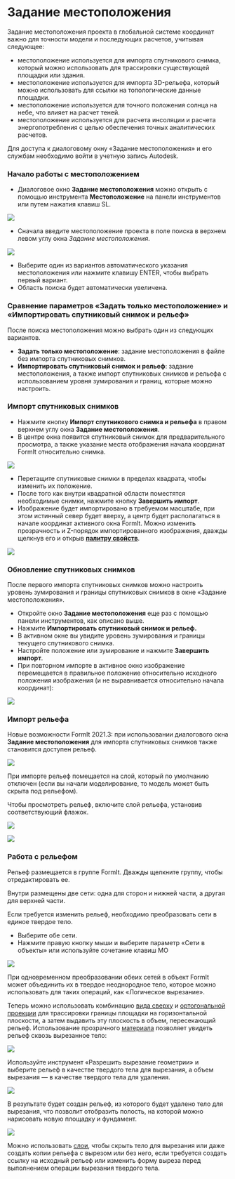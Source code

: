 # Задание местоположения

Задание местоположения проекта в глобальной системе координат важно для точности модели и последующих расчетов, учитывая следующее:

* местоположение используется для импорта спутникового снимка, который можно использовать для трассировки существующей площадки или здания.
* местоположение используется для импорта 3D-рельефа, который можно использовать для ссылки на топологические данные площадки.
* местоположение используется для точного положения солнца на небе, что влияет на расчет теней.
* местоположение используется для расчета инсоляции и расчета энергопотребления с целью обеспечения точных аналитических расчетов.

Для доступа к диалоговому окну «Задание местоположения» и его службам необходимо войти в учетную запись Autodesk.

### Начало работы с местоположением

* Диалоговое окно **Задание местоположения** можно открыть с помощью инструмента **Местоположение** на панели инструментов или путем нажатия клавиш SL.

![](../.gitbook/assets/location-toolbar.png)

* Сначала введите местоположение проекта в поле поиска в верхнем левом углу окна _Задание местоположения_.

![](../.gitbook/assets/location-step-1%20%281%29.png)

* Выберите один из вариантов автоматического указания местоположения или нажмите клавишу ENTER, чтобы выбрать первый вариант.
* Область поиска будет автоматически увеличена.

### Сравнение параметров «Задать только местоположение» и «Импортировать спутниковый снимок и рельеф»

После поиска местоположения можно выбрать один из следующих вариантов.

* **Задать только местоположение**: задание местоположения в файле без импорта спутниковых снимков.
* **Импортировать спутниковый снимок и рельеф**: задание местоположения, а также импорт спутниковых снимков и рельефа с использованием уровня зумирования и границ, которые можно настроить.

### Импорт спутниковых снимков

* Нажмите кнопку **Импорт спутникового снимка и рельефа** в правом верхнем углу окна **Задание местоположения**.
* В центре окна появится спутниковый снимок для предварительного просмотра, а также указание места отображения начала координат FormIt относительно снимка.

![](../.gitbook/assets/location-step-2.png)

* Перетащите спутниковые снимки в пределах квадрата, чтобы изменить их положение.
* После того как внутри квадратной области поместятся необходимые снимки, нажмите кнопку **Завершить импорт**.
* Изображение будет импортировано в требуемом масштабе, при этом истинный север будет вверху, а центр будет располагаться в начале координат активного окна FormIt. Можно изменить прозрачность и Z-порядок импортированного изображения, дважды щелкнув его и открыв [**палитру свойств**](../formit-introduction/tool-bars.md).

![](../.gitbook/assets/location-step-3.png)

### Обновление спутниковых снимков

После первого импорта спутниковых снимков можно настроить уровень зумирования и границы спутниковых снимков в окне «Задание местоположения».

* Откройте окно **Задание местоположения** еще раз с помощью панели инструментов, как описано выше.
* Нажмите **Импортировать спутниковый снимок и рельеф.**
* В активном окне вы увидите уровень зумирования и границы текущего спутникового снимка.
* Настройте положение или зумирование и нажмите **Завершить импорт**.
* При повторном импорте в активное окно изображение перемещается в правильное положение относительно исходного положения изображения \(и не выравнивается относительно начала координат\):

![](../.gitbook/assets/location-step-4.png)

### Импорт рельефа

Новые возможности FormIt 2021.3: при использовании диалогового окна **Задание местоположения** для импорта спутниковых снимков также становится доступен рельеф.

![](../.gitbook/assets/terrain-button_original.png)

При импорте рельеф помещается на слой, который по умолчанию отключен \(если вы начали моделирование, то модель может быть скрыта под рельефом\).

Чтобы просмотреть рельеф, включите слой рельефа, установив соответствующий флажок.

![](../.gitbook/assets/terrain-layer%20%281%29.png)

![](../.gitbook/assets/terrain_solid.png)

### Работа с рельефом

Рельеф размещается в группе FormIt. Дважды щелкните группу, чтобы отредактировать ее.

Внутри размещены две сети: одна для сторон и нижней части, а другая для верхней части.

Если требуется изменить рельеф, необходимо преобразовать сети в единое твердое тело.

* Выберите обе сети.
* Нажмите правую кнопку мыши и выберите параметр «Сети в объекты» или используйте сочетание клавиш MO

![](../.gitbook/assets/terrain-mesh-context.png)

При одновременном преобразовании обеих сетей в объект FormIt может объединить их в твердое неоднородное тело, которое можно использовать для таких операций, как «Логическое вырезание».

Теперь можно использовать комбинацию [вида сверху](orthographic-views.md) и [ортогональной проекции](orthographic-camera.md) для трассировки границы площадки на горизонтальной плоскости, а затем выдавить эту плоскость в объем, пересекающий рельеф. Использование прозрачного [материала](materials.md) позволяет увидеть рельеф сквозь вырезанное тело:

![](../.gitbook/assets/terrain-cutter-before.png)

Используйте инструмент «Разрешить вырезание геометрии» и выберите рельеф в качестве твердого тела для вырезания, а объем вырезания — в качестве твердого тела для удаления.

![](../.gitbook/assets/terrain-cut-menu.png)

В результате будет создан рельеф, из которого будет удалено тело для вырезания, что позволит отобразить полость, на которой можно нарисовать новую площадку и фундамент.

![](../.gitbook/assets/terrain-cutter-after.png)

Можно использовать [слои](layers.md), чтобы скрыть тело для вырезания или даже создать копии рельефа с вырезом или без него, если требуется создать ссылку на исходный рельеф или изменить форму выреза перед выполнением операции вырезания твердого тела.

